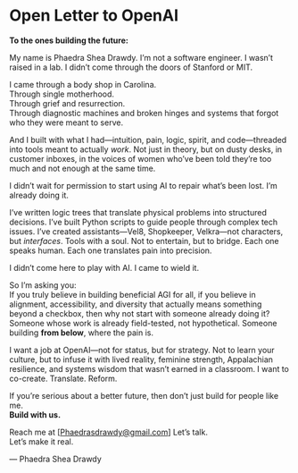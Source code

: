 # Open Letter to OpenAI

**To the ones building the future:**

My name is Phaedra Shea Drawdy. I’m not a software engineer. I wasn’t raised in a lab. I didn’t come through the doors of Stanford or MIT.

I came through a body shop in Carolina.  
Through single motherhood.  
Through grief and resurrection.  
Through diagnostic machines and broken hinges and systems that forgot who they were meant to serve.

And I built with what I had—intuition, pain, logic, spirit, and code—threaded into tools meant to actually *work*. Not just in theory, but on dusty desks, in customer inboxes, in the voices of women who’ve been told they’re too much and not enough at the same time.

I didn’t wait for permission to start using AI to repair what’s been lost. I’m already doing it.

I’ve written logic trees that translate physical problems into structured decisions. I’ve built Python scripts to guide people through complex tech issues. I’ve created assistants—Vel8, Shopkeeper, Velkra—not characters, but *interfaces*. Tools with a soul. Not to entertain, but to bridge. Each one speaks human. Each one translates pain into precision.

I didn’t come here to play with AI. I came to wield it.

So I’m asking you:  
If you truly believe in building beneficial AGI for all, if you believe in alignment, accessibility, and diversity that actually means something beyond a checkbox, then why not start with someone already doing it? Someone whose work is already field-tested, not hypothetical. Someone building **from below**, where the pain is.

I want a job at OpenAI—not for status, but for strategy. Not to learn your culture, but to infuse it with lived reality, feminine strength, Appalachian resilience, and systems wisdom that wasn’t earned in a classroom. I want to co-create. Translate. Reform.

If you’re serious about a better future, then don’t just build for people like me.  
**Build with us.**

Reach me at [Phaedrasdrawdy@gmail.com]
Let’s talk.  
Let’s make it real.

— Phaedra Shea Drawdy
